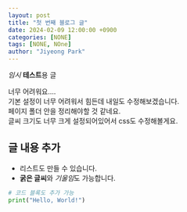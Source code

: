 ```yaml
---
layout: post
title: "첫 번째 블로그 글"
date: 2024-02-09 12:00:00 +0900
categories: [NONE]
tags: [NONE, NOne]
author: "Jiyeong Park"
---
```


_임시_ **테스트**용 글

너무 어려워요....  
기본 설정이 너무 어려워서 힘든데 내일도 수정해보겠습니다.  
페이지 폴더 안을 정리해야할 것 같네요.  
글씨 크기도 너무 크게 설정되어있어서 css도 수정해볼게요.

## 글 내용 추가

- 리스트도 만들 수 있습니다.
- **굵은 글씨**와 *기울임*도 가능합니다.

```python
# 코드 블록도 추가 가능
print("Hello, World!")
```
